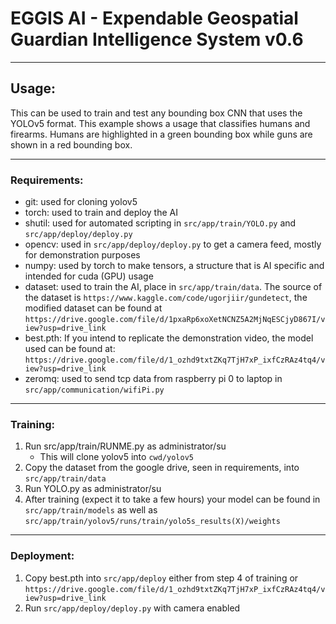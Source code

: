 # EGGIS AI - Expendable Geospatial Guardian Intelligence System v0.6

--------
##  Usage:
This can be used to train and test any bounding box CNN that uses the YOLOv5 format. This example shows a usage that classifies humans and firearms. Humans are highlighted in a green bounding box while guns are shown in a red bounding box.

--------
### Requirements:
- git: used for cloning yolov5
- torch: used to train and deploy the AI
- shutil: used for automated scripting in `src/app/train/YOLO.py` and `src/app/deploy/deploy.py`
- opencv: used in `src/app/deploy/deploy.py` to get a camera feed, mostly for demonstration purposes
- numpy: used by torch to make tensors, a structure that is AI specific and intended for cuda (GPU) usage
- dataset: used to train the AI, place in `src/app/train/data`. The source of the dataset is `https://www.kaggle.com/code/ugorjiir/gundetect`, the modified dataset can be found at `https://drive.google.com/file/d/1pxaRp6xoXetNCNZ5A2MjNqESCjyD867I/view?usp=drive_link`
- best.pth: If you intend to replicate the demonstration video, the model used can be found at: `https://drive.google.com/file/d/1_ozhd9txtZKq7TjH7xP_ixfCzRAz4tq4/view?usp=drive_link`
- zeromq: used to send tcp data from raspberry pi 0 to laptop in `src/app/communication/wifiPi.py`
  
--------
### Training:
1. Run src/app/train/RUNME.py as administrator/su
   - This will clone yolov5 into `cwd/yolov5`
2. Copy the dataset from the google drive, seen in requirements, into `src/app/train/data`
3. Run YOLO.py as administrator/su
4. After training (expect it to take a few hours) your model can be found in `src/app/train/models` as well as `src/app/train/yolov5/runs/train/yolo5s_results(X)/weights`

--------
### Deployment:
1. Copy best.pth into `src/app/deploy` either from step 4 of training or `https://drive.google.com/file/d/1_ozhd9txtZKq7TjH7xP_ixfCzRAz4tq4/view?usp=drive_link`
2. Run `src/app/deploy/deploy.py` with camera enabled
